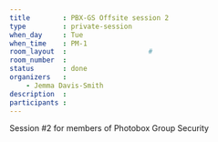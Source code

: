 ```yaml
---
title        : PBX-GS Offsite session 2
type         : private-session
when_day     : Tue
when_time    : PM-1
room_layout  :                    #
room_number  :
status       : done
organizers   :
    - Jemma Davis-Smith
description  :
participants :                  
---
```



Session #2 for members of Photobox Group Security
